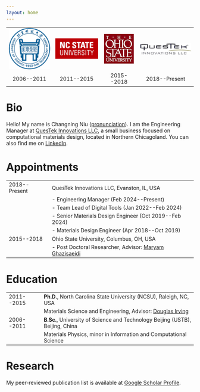 ```yaml
---
layout: home
---
```


|                        |                        |                      |                              |
| :--------------------: | :--------------------: | :------------------: | :--------------------------: |
| ![USTB](/img/USTB.png) | ![NCSU](/img/NCSU.png) | ![OSU](/img/OSU.png) | ![QuesTek](/img/QuesTek.png) |
|       2006--2011       |       2011--2015       |      2015--2018      |        2018--Present         |

# Bio

Hello! My name is Changning Niu
([pronunciation](https://translate.google.com/#view=home&op=translate&sl=en&tl=zh-CN&text=Chang-ning%20Niu)).
I am the Engineering Manager at [QuesTek Innovations LLC](https://www.questek.com/), a small
business focused on computational materials design, located in Northern Chicagoland. You can also
find me on [LinkedIn](https://www.linkedin.com/in/changning-niu).

# Appointments

|               |                                                                                                     |
| ------------- | --------------------------------------------------------------------------------------------------- |
| 2018--Present | QuesTek Innovations LLC, Evanston, IL, USA                                                          |
|               | - Engineering Manager (Feb 2024--Present)                                                           |
|               | - Team Lead of Digital Tools (Jan 2022--Feb 2024)                                                   |
|               | - Senior Materials Design Engineer (Oct 2019--Feb 2024)                                             |
|               | - Materials Design Engineer (Apr 2018--Oct 2019)                                                    |
| 2015--2018    | Ohio State University, Columbus, OH, USA                                                            |
|               | - Post Doctoral Researcher, Advisor: [Maryam Ghazisaeidi](https://mse.osu.edu/people/ghazisaeidi.1) |

# Education

|            |                                                                                                        |
| ---------- | ------------------------------------------------------------------------------------------------------ |
| 2011--2015 | **Ph.D.**, North Carolina State University (NCSU), Raleigh, NC, USA                                    |
|            | Materials Science and Engineering, Advisor: [Douglas Irving](http://www.mse.ncsu.edu/profile/dlirving) |
| 2006--2011 | **B.Sc.**, University of Science and Technology Beijing (USTB), Beijing, China                         |
|            | Materials Physics, minor in Information and Computational Science                                      |

# Research

My peer-reviewed publication list is available at
[Google Scholar Profile](https://scholar.google.com/citations?user=QZEhJPAAAAAJ&hl=en).
